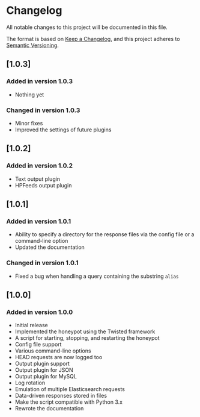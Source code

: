 # Changelog

All notable changes to this project will be documented in this file.

The format is based on [Keep a Changelog](https://keepachangelog.com/en/1.0.0/),
and this project adheres to [Semantic Versioning](https://semver.org/spec/v2.0.0.html).

## [1.0.3]

### Added in version 1.0.3

* Nothing yet

### Changed in version 1.0.3

* Minor fixes
* Improved the settings of future plugins

## [1.0.2]

### Added in version 1.0.2

* Text output plugin
* HPFeeds output plugin

## [1.0.1]

### Added in version 1.0.1

* Ability to specify a directory for the response files via the config file or a command-line option
* Updated the documentation

### Changed in version 1.0.1

* Fixed a bug when handling a query containing the substring `alias`

## [1.0.0]

### Added in version 1.0.0

* Initial release
* Implemented the honeypot using the Twisted framework
* A script for starting, stopping, and restarting the honeypot
* Config file support
* Various command-line options
* HEAD requests are now logged too
* Output plugin support
* Output plugin for JSON
* Output plugin for MySQL
* Log rotation
* Emulation of multiple Elasticsearch requests
* Data-driven responses stored in files
* Make the script compatible with Python 3.x
* Rewrote the documentation
